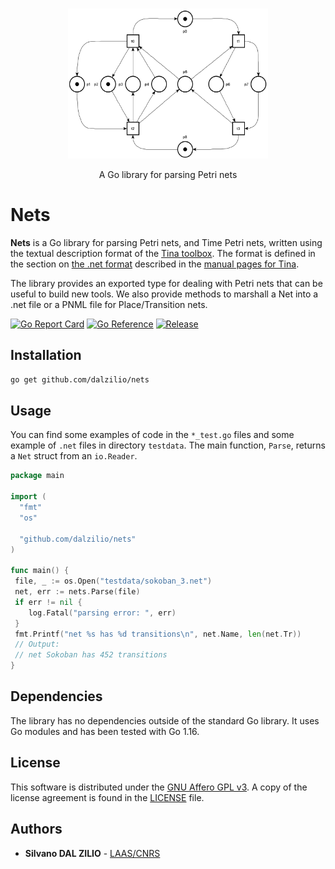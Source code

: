 <!-- PROJECT LOGO -->
<br />
<p align="center">
  <a href="https://pkg.go.dev/github.com/dalzilio/nets">
 <img src="docs/petri.png" alt="Logo" width="320" height="240">
  </a>

  <p align="center">
 A Go library for parsing Petri nets
</p>

# Nets

**Nets** is a Go library for parsing Petri nets, and Time Petri nets, written
using the textual description format of the [Tina
toolbox](http://projects.laas.fr/tina/). The format is defined in the section on
[the .net format](http://projects.laas.fr/tina/manuals/formats.html#2) described
in the [manual pages for
Tina](http://projects.laas.fr/tina/manuals/formats.html).

The library provides an exported type for dealing with Petri nets that can be
useful to build new tools. We also provide methods to marshall a Net into a .net
file or a PNML file for Place/Transition nets.

[![Go Report Card](https://goreportcard.com/badge/github.com/dalzilio/nets)](https://goreportcard.com/report/github.com/dalzilio/nets)
[![Go Reference](https://pkg.go.dev/badge/github.com/dalzilio/nets.svg)](https://pkg.go.dev/github.com/dalzilio/nets)
[![Release](https://img.shields.io/github/v/release/dalzilio/nets)](https://github.com/dalzilio/nets/releases)

## Installation

```bash
go get github.com/dalzilio/nets
```

## Usage

You can find some examples of code in the `*_test.go` files and some example of
`.net` files in directory `testdata`. The main function, `Parse`, returns a
`Net` struct from an `io.Reader`.

```go
package main

import (
  "fmt"
  "os"
  
  "github.com/dalzilio/nets"
)

func main() {
 file, _ := os.Open("testdata/sokoban_3.net")
 net, err := nets.Parse(file)
 if err != nil {
    log.Fatal("parsing error: ", err)
 }
 fmt.Printf("net %s has %d transitions\n", net.Name, len(net.Tr))
 // Output:
 // net Sokoban has 452 transitions
}
```

## Dependencies

The library has no dependencies outside of the standard Go library. It uses Go
modules and has been tested with Go 1.16.

## License

This software is distributed under the [GNU Affero GPL
v3](https://www.gnu.org/licenses/agpl-3.0.en.html). A copy of the license
agreement is found in the [LICENSE](./LICENSEmd) file.

## Authors

* **Silvano DAL ZILIO** -  [LAAS/CNRS](https://www.laas.fr/)
